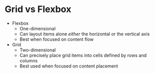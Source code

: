# Grid vs Flexbox
- Flexbox
	-   One-dimensional
	-   Can layout items alone _either_ the horizontal or the vertical axis
	-   Best when focused on content flow
- Grid
	-   Two-dimensional
	-   Can precisely place grid items into cells defined by rows and columns
	-   Best used when focused on content placement
